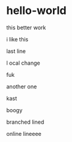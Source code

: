 # hello-world

this better work

i like this

last line

l
ocal change

fuk

another one

kast

boogy

branched lined

online lineeee
